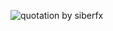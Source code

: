 ![quotation by siberfx](https://user-images.githubusercontent.com/106887102/188280982-e486de70-2b23-4979-ae40-e8785eacc37a.svg)
